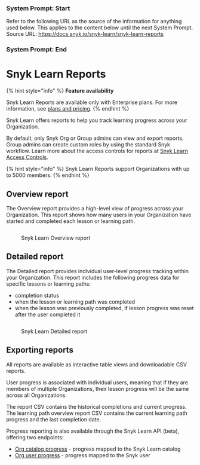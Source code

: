 ### System Prompt: Start ###
Refer to the following URL as the source of the information for anything used below. This applies to the content below until the next System Prompt.
Source URL: https://docs.snyk.io/snyk-learn/snyk-learn-reports
### System Prompt: End ###

# Snyk Learn Reports

{% hint style="info" %}
**Feature availability**

Snyk Learn Reports are available only with Enterprise plans. For more information, see [plans and pricing](https://snyk.io/plans/).
{% endhint %}

Snyk Learn offers reports to help you track learning progress across your Organization.

By default, only Snyk Org or Group admins can view and export reports. Group admins can create custom roles by using the standard Snyk workflow. Learn more about the access controls for reports at [Snyk Learn Access Controls](snyk-learn-access-controls.md).&#x20;

{% hint style="info" %}
Snyk Learn Reports support Organizations with up to 5000 members.
{% endhint %}

## Overview report

The Overview report provides a high-level view of progress across your Organization. This report shows how many users in your Organization have started and completed each lesson or learning path.

<figure><img src="../.gitbook/assets/image (686).png" alt=""><figcaption><p>Snyk Learn Overview report</p></figcaption></figure>

## Detailed report

The Detailed report provides individual user-level progress tracking within your Organization. This report includes the following progress data for specific lessons or learning paths:

* completion status
* when the lesson or learning path was completed
* when the lesson was previously completed, if lesson progress was reset after the user completed it&#x20;

<figure><img src="../.gitbook/assets/image (687).png" alt=""><figcaption><p>Snyk Learn Detailed report</p></figcaption></figure>

## Exporting reports&#x20;

All reports are available as interactive table views and downloadable CSV reports.

User progress is associated with individual users, meaning that if they are members of multiple Organizations, their lesson progress will be the same across all Organizations.

The report CSV contains the historical completions and current progress. The learning path overview report CSV contains the current learning path progress and the last completion date.

Progress reporting is also available through the Snyk Learn API (beta), offering two endpoints:

* [Org catalog progress](https://apidocs.snyk.io/?version=2024-10-15#get-/orgs/-org_id-/learn/progress/catalog) - progress mapped to the Snyk Learn catalog
* [Org user progress](https://apidocs.snyk.io/?version=2024-10-15#get-/orgs/-org_id-/learn/progress/users) - progress mapped to the Snyk user&#x20;

